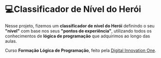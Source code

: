 # 💻Classificador de Nível do Herói

 Nesse projeto, fizemos um **classificador de nível do Herói** definindo o seu **"nível"** com base nos seus **"pontos de experiência"**, utilizando todos os conhecimentos de **lógica de programação** que adquirimos ao longo das aulas. 

 Curso **Formação Lógica de Programação**, feito pela [Digital Innovation One](https://www.dio.me/).
